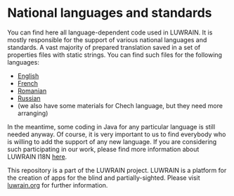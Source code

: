 
# National languages and standards


You can find here all language-dependent code used in LUWRAIN.
It is mostly responsible for the support of various national languages and standards.
A vast majority of prepared translation saved in a set of properties files with static strings.
You can find such files for the following languages:

* [English](https://github.com/luwrain/i18n/blob/master/en/src/main/resources/org/luwrain/i18n/en/constants.properties)
* [French](https://github.com/luwrain/i18n/blob/master/fr/src/main/resources/org/luwrain/i18n/fr/constants.properties)
* [Romanian](https://github.com/luwrain/i18n/blob/master/ro/src/main/resources/org/luwrain/i18n/ro/constants.properties)
* [Russian](https://github.com/luwrain/i18n/blob/master/ru/src/main/resources/org/luwrain/i18n/ru/constants.properties)
* (we also have some materials for Chech language, but they need more arranging)

In the meantime, some coding in Java for any particular language is still needed anyway.
Of course, it is very important to us to find everybody who is willing to add the support of any new language.
If you are considering such participating in our work, please find more information about LUWRAIN I18N [here](http://luwrain.org/doc/devel/i18n/?lang=en).

This repository is a part of the LUWRAIN project.
LUWRAIN is a platform for the creation of apps for the blind and partially-sighted.
Please visit [luwrain.org](http://luwrain.org/?lang=en) for further information.
